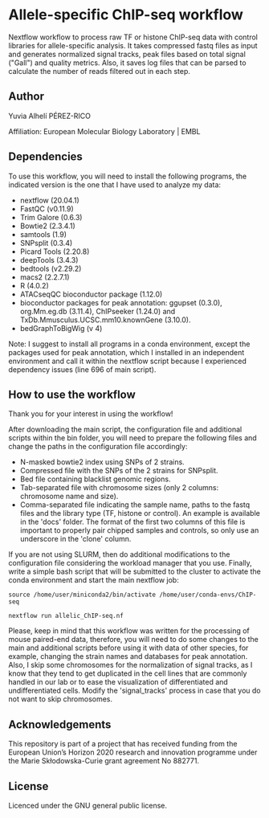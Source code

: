 # Allele-specific ChIP-seq workflow

Nextflow workflow to process raw TF or histone ChIP-seq data with control libraries for allele-specific analysis. It takes compressed fastq files as input and generates normalized signal tracks, peak files based on total signal ("Gall") and quality metrics. Also, it saves log files that can be parsed to calculate the number of reads filtered out in each step.

## Author

Yuvia Alhelí PÉREZ-RICO

Affiliation: European Molecular Biology Laboratory | EMBL

## Dependencies

To use this workflow, you will need to install the following programs, the indicated version is the one that I have used to analyze my data:

- nextflow (20.04.1)
- FastQC (v0.11.9)
- Trim Galore (0.6.3)
- Bowtie2 (2.3.4.1)
- samtools (1.9)
- SNPsplit (0.3.4)
- Picard Tools (2.20.8)
- deepTools (3.4.3)
- bedtools (v2.29.2)
- macs2 (2.2.7.1)
- R (4.0.2)
- ATACseqQC bioconductor package (1.12.0)
- bioconductor packages for peak annotation: ggupset (0.3.0), org.Mm.eg.db (3.11.4), ChIPseeker (1.24.0) and TxDb.Mmusculus.UCSC.mm10.knownGene (3.10.0).
- bedGraphToBigWig (v 4)

Note: I suggest to install all programs in a conda environment, except the packages used for peak annotation, which I installed in an independent environment and call it within the nextflow script because I experienced dependency issues (line 696 of main script).

## How to use the workflow

Thank you for your interest in using the workflow!

After downloading the main script, the configuration file and additional scripts within the bin folder, you will need to prepare the following files and change the paths in the configuration file accordingly:

- N-masked bowtie2 index using SNPs of 2 strains.
- Compressed file with the SNPs of the 2 strains for SNPsplit.
- Bed file containing blacklist genomic regions.
- Tab-separated file with chromosome sizes (only 2 columns: chromosome name and size).
- Comma-separated file indicating the sample name, paths to the fastq files and the library type (TF, histone or control). An example is available in the 'docs' folder. The format of the first two columns of this file is important to properly pair chipped samples and controls, so only use an underscore in the 'clone' column.

If you are not using SLURM, then do additional modifications to the configuration file considering the workload manager that you use. Finally, write a simple bash script that will be submitted to the cluster to activate the conda environment and start the main nextflow job:

`source /home/user/miniconda2/bin/activate /home/user/conda-envs/ChIP-seq`

`nextflow run allelic_ChIP-seq.nf`

Please, keep in mind that this workflow was written for the processing of mouse paired-end data, therefore, you will need to do some changes to the main and additional scripts before using it with data of other species, for example, changing the strain names and databases for peak annotation. Also, I skip some chromosomes for the normalization of signal tracks, as I know that they tend to get duplicated in the cell lines that are commonly handled in our lab or to ease the visualization of differentiated and undifferentiated cells. Modify the 'signal_tracks' process in case that you do not want to skip chromosomes.

## Acknowledgements

This repository is part of a project that has received funding from the European Union’s Horizon 2020 research and innovation programme under the Marie Skłodowska-Curie grant agreement No 882771.

## License

Licenced under the GNU general public license.

